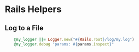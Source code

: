 # Rails Helpers


## Log to a File

```ruby
    @my_logger ||= Logger.new("#{Rails.root}/log/my.log")
    @my_logger.debug "params: #{params.inspect}"
```
